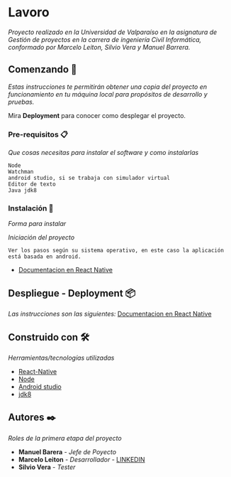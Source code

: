 # Lavoro

_Proyecto realizado en la Universidad de Valparaíso en la asignatura de Gestión de proyectos en la carrera de ingeniería Civil Informática, conformado por Marcelo Leiton, Silvio Vera y Manuel Barrera._

## Comenzando 🚀

_Estas instrucciones te permitirán obtener una copia del proyecto en funcionamiento en tu máquina local para propósitos de desarrollo y pruebas._

Mira **Deployment** para conocer como desplegar el proyecto.

### Pre-requisitos 📋

_Que cosas necesitas para instalar el software y como instalarlas_

```
Node
Watchman
android studio, si se trabaja con simulador virtual
Editor de texto
Java jdk8
```

### Instalación 🔧

_Forma para instalar_

_Iniciación del proyecto_

```
Ver los pasos según su sistema operativo, en este caso la aplicación está basada en android.
```
* [Documentacion en React Native](https://reactnative.dev/docs/environment-setup)

## Despliegue - Deployment 📦
_Las instrucciones son las siguientes:_
[Documentacion en React Native](https://reactnative.dev/docs/environment-setup)

## Construido con 🛠️

_Herramientas/tecnologías utilizadas_

* [React-Native](https://reactnative.dev/)
* [Node](https://nodejs.org/es/)
* [Android studio](https://developer.android.com/studio)
* [jdk8](https://adoptopenjdk.net/installation.html?variant=openjdk8&jvmVariant=hotspot)


## Autores ✒️

_Roles de la primera etapa del proyecto_

* **Manuel Barera** - *Jefe de Poyecto* 
* **Marcelo Leiton** - *Desarrollador* - [LINKEDIN](https://www.linkedin.com/in/marcelo-leiton-vald%C3%A9s-83a86b1ba/)
* **Silvio Vera** - *Tester* 
